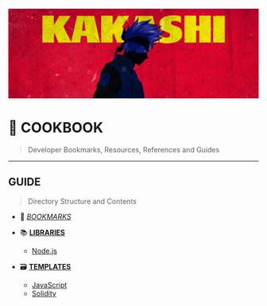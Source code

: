 ![0xKakashi](./banner.png)

# 📔 COOKBOOK

> Developer Bookmarks, Resources, References and Guides

---

## GUIDE

> Directory Structure and Contents

* 🔖 [_BOOKMARKS_](./BOOKMARKS.md)

* 📚 [__LIBRARIES__](./lib/README.md)
  * [Node.js](./lib/NODE.md)

* 🗃  [__TEMPLATES__](./tmp/README.md)
  * [JavaScript](./tmp/JAVASCRIPT.md)
  * [Solidity](./tmp/SOLIDITY.md)

